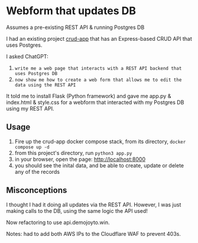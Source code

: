 # Webform that updates DB

Assumes a pre-existing REST API & running Postgres DB

I had an existing project [crud-app](https://github.com/aaronhmiller/crud-app) that has an Express-based CRUD API that uses Postgres.

I asked ChatGPT:

1. `write me a web page that interacts with a REST API backend that uses Postgres DB`
2. `now show me how to create a web form that allows me to edit the data using the REST API`

It told me to install Flask (Python framework) and gave me app.py & index.html & style.css for a webform that interacted with my Postgres DB using my REST API.

## Usage

1. Fire up the crud-app docker compose stack, from its directory, `docker compose up -d`
2. from this project's directory, run `python3 app.py`
3. in your browser, open the page: [http://localhost:8000](http:localhost:8000)
4. you should see the inital data, and be able to create, update or delete any of the records

## Misconceptions
I thought I had it doing all updates via the REST API. However, I was just making calls to the DB, using the same logic the API used!

Now refactoring to use api.demojoyto.win.

Notes: had to add both AWS IPs to the Cloudflare WAF to prevent 403s.
